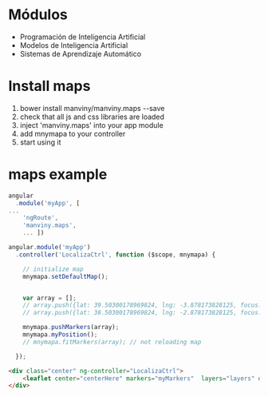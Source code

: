 # Módulos

- Programación de Inteligencia Artificial  
- Modelos de Inteligencia Artificial  
- Sistemas de Aprendizaje Automático


# Install maps 

1. bower install manviny/manviny.maps --save  
2. check that all js and css libraries are loaded  
3. inject 'manviny.maps' into your app module  
4. add  mnymapa to your controller  
5. start using it  


maps example
===================

```javascript
angular
  .module('myApp', [
...
    'ngRoute',
    'manviny.maps',
    ... ])
```


```javascript
angular.module('myApp')
  .controller('LocalizaCtrl', function ($scope, mnymapa) {

  	// initialize map
	mnymapa.setDefaultMap();


  	var array = [];
	// array.push({lat: 39.50300178969824, lng: -3.878173828125, focus: true, draggable: false});	
	// array.push({lat: 38.50300178969824, lng: -2.878173828125, focus: true, draggable: false});	

	mnymapa.pushMarkers(array); 
	mnymapa.myPosition();
	// mnymapa.fitMarkers(array); // not reloading map

  });
```


```html
<div class="center" ng-controller="LocalizaCtrl">
    <leaflet center="centerHere" markers="myMarkers"  layers="layers" defaults="defaults"  ></leaflet>
</div>
````
